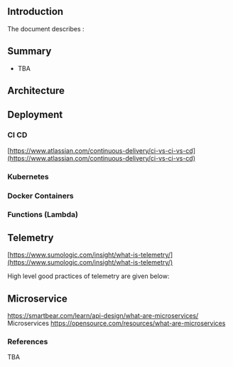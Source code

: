 ## Introduction
The document describes :

## Summary
- TBA

## Architecture

## Deployment

### CI CD

[https://www.atlassian.com/continuous-delivery/ci-vs-ci-vs-cd](https://www.atlassian.com/continuous-delivery/ci-vs-ci-vs-cd)

### Kubernetes

### Docker Containers

### Functions (Lambda)

## Telemetry

[https://www.sumologic.com/insight/what-is-telemetry/](https://www.sumologic.com/insight/what-is-telemetry/)

High level good practices of telemetry are given below:


## Microservice

https://smartbear.com/learn/api-design/what-are-microservices/	Microservices
https://opensource.com/resources/what-are-microservices



### References

TBA
